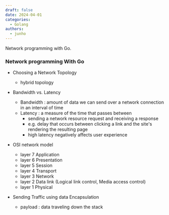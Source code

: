 ```yaml
---
draft: false
date: 2024-04-01
categories:
  - Golang
authors:
  - junho
---
```


Network programming with Go.

<!-- more -->

### Network programming With Go

- Choosing a Network Topology
	- hybrid topology
- Bandwidth vs. Latency
	- Bandwidth : amount of data we can send over a network connection in an interval of time
	- Latency : a measure of the time that passes between
		- sending a network resource request and receiving a response
		- e.g. delay that occurs between clicking a link and the site's rendering the resulting page
		- high latency negatively affects user experience


- OSI network model
	- layer 7 Application
	- layer 6 Presentation
	- layer 5 Session
	- layer 4 Transport
	- layer 3 Network
	- layer 2 Data link (Logical link control, Media access control)
	- layer 1 Physical

- Sending Traffic using data Encapsulation
	- payload : data traveling down the stack



